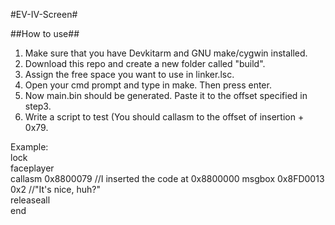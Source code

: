 #EV-IV-Screen#  
  
##How to use##  
1. Make sure that you have Devkitarm and GNU make/cygwin installed.   
2. Download this repo and create a new folder called "build".   
3. Assign the free space you want to use in linker.lsc.   
4. Open your cmd prompt and type in make. Then press enter.   
5. Now main.bin should be generated. Paste it to the offset specified in step3.   
6. Write a script to test (You should callasm to the offset of insertion + 0x79.   
   
Example:   
lock   
faceplayer   
callasm 0x8800079  //I inserted the code at 0x8800000
msgbox 0x8FD0013 0x2 //"It's nice, huh?"   
releaseall   
end   